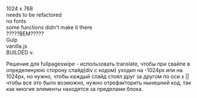 1024 x 768 <br>
needs to be refactored <br>
no fonts <br>
some functions didn't make it there <br>
?????BEM????? <br>
Gulp<br>
vanilla.js <br>
BUILDED v. <br>


Решение для fullpageswipe - использовать translate, чтобы при свайпе в определенуюю сторону слайд(div с кодом) уходил на -1024px или на 1024px, но нужно, чтобы каждый слайд стоял друг за другом по оси x || чтобы все это было возможно, нужно отрефакторить нынешний код, так как многие элементы находятся за пределами блока.

